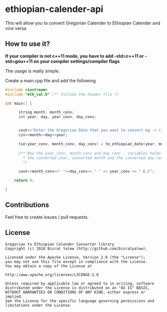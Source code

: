 # ethiopian-calender-api
This will allow you to convert Gregorian Calender to Ethiopian Calender and vice versa


## How to use it?

**If your compiler is not c++11 mode, you have to add <b>-std=c++11 or -std=gnu++11</b> on your compiler settings/compiler flags**


The usage is really simple.
<p> Create a main.cpp file and add the following </p>

```cpp
#include <iostream>
#include "eth_cal.h" /** Include the header file */

int main() {

      string month, month_conv;
      int year, day, year_conv, day_conv;


      cout<<"Enter the Gregorian Date that you want to convert eg -> (Jun 15 2017) \n";
      cin>>month>>day>>year;

      tie(year_conv, month_conv, day_conv) = to_ethiopian_date(year, month, day);
      
      /** Now the year_conv, month_conv and day_conv - variables holds
        * the converted year, converted month and the converted day respectively
        */

      cout<<month_conv<<" "<<day_conv<< " " << year_conv << " E.C";

    return 0;

}

```

## Contributions

Feel free to create issues / pull requests.

## License

```
Gregorian to Ethiopian Calender Convertor library
Copyright (c) 2018 Bisrat Yalew (http://github.com/bisratyalew).

Licensed under the Apache License, Version 2.0 (the "License");
you may not use this file except in compliance with the License.
You may obtain a copy of the License at

http://www.apache.org/licenses/LICENSE-2.0

Unless required by applicable law or agreed to in writing, software
distributed under the License is distributed on an "AS IS" BASIS,
WITHOUT WARRANTIES OR CONDITIONS OF ANY KIND, either express or implied.
See the License for the specific language governing permissions and
limitations under the License.
```
